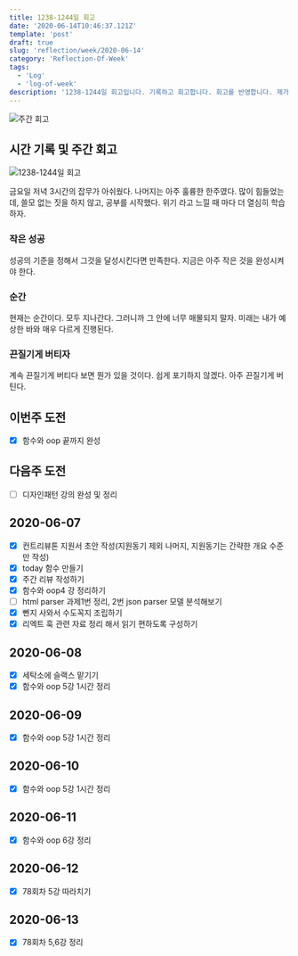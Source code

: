 ```yaml
---
title: 1238-1244일 회고
date: '2020-06-14T10:46:37.121Z'
template: 'post'
draft: true
slug: 'reflection/week/2020-06-14'
category: 'Reflection-Of-Week'
tags:
  - 'Log'
  - 'log-of-week'
description: '1238-1244일 회고입니다. 기록하고 회고합니다. 회고를 반영합니다. 제가 자라는 방식입니다.'
---
```

![주간 회고](https://imgur.com/PwMHNaY.png)


## 시간 기록 및 주간 회고 

![1238-1244일 회고](https://user-images.githubusercontent.com/35516239/84595768-b39c9e00-ae94-11ea-8a2b-17e0131fbd63.png)

금요일 저녁 3시간의 잡무가 아쉬웠다. 나머지는 아주 훌륭한 한주였다. 많이 힘들었는데, 쓸모 없는 짓을 하지 않고, 공부를 시작했다. 위기 라고 느낄 때 마다 더 열심히 학습하자. 

### 작은 성공
성공의 기준을 정해서 그것을 달성시킨다면 만족한다. 지금은 아주 작은 것을 완성시켜야 한다. 

### 순간
현재는 순간이다. 모두 지나간다. 그러니까 그 안에 너무 매몰되지 말자. 미래는 내가 예상한 바와 매우 다르게 진행된다.

### 끈질기게 버티자
계속 끈질기게 버티다 보면 뭔가 있을 것이다. 쉽게 포기하지 않겠다. 아주 끈질기게 버틴다. 

## 이번주 도전
- [x] 함수와 oop 끝까지 완성 

## 다음주 도전
- [ ] 디자인패턴 강의 완성 및 정리

## 2020-06-07
 - [x] 컨트리뷰톤 지원서 초안 작성(지원동기 제외 나머지, 지원동기는 간략한 개요 수준만 작성)
 - [x] today 함수 만들기
 - [x] 주간 리뷰 작성하기 
 - [x] 함수와 oop4 강 정리하기 
 - [ ] html parser 과제1번 정리, 2번 json parser 모델 분석해보기
 - [x] 뻰지 사와서 수도꼭지 조립하기
 - [x] 리엑트 훅 관련 자료 정리 해서 읽기 편하도록 구성하기

## 2020-06-08
 - [x] 세탁소에 슬랙스 맡기기
 - [x] 함수와 oop 5강 1시간 정리

## 2020-06-09
- [x] 함수와 oop 5강 1시간 정리 


## 2020-06-10
- [x] 함수와 oop 5강 1시간 정리 

## 2020-06-11
- [x] 함수와 oop 6강 정리 

## 2020-06-12 
- [x] 78회차 5강 따라치기 

## 2020-06-13
- [x] 78회차 5,6강 정리 
